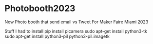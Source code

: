 # Photobooth2023

New Photo booth that send email vs Tweet For Maker Faire Miami 2023

Stuff I had to install 
pip install picamera 
sudo apt-get install python3-tk 
sudo apt-get install python3-pil python3-pil.imagetk
